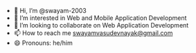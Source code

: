 - 👋 Hi, I’m @swayam-2003
- 👀 I’m interested in Web and Mobile Application Development
- 💞️ I’m looking to collaborate on Web Application Development
- 📫 How to reach me swayamvasudevnayak@gmail.com
- 😄 Pronouns: he/him

<!---
swayam-2003/swayam-2003 is a ✨ special ✨ repository because its `README.md` (this file) appears on your GitHub profile.
You can click the Preview link to take a look at your changes.
--->
